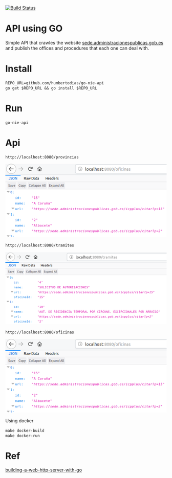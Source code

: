 [![Build Status](https://travis-ci.org/humbertodias/go-nie-api.svg?branch=master)](https://travis-ci.org/humbertodias/go-nie-api)

# API using GO

Simple API that crawles the website [sede.administracionespublicas.gob.es](https://sede.administracionespublicas.gob.es) and publish the offices and procedures that each one can deal with.

# Install

    REPO_URL=github.com/humbertodias/go-nie-api
    go get $REPO_URL && go install $REPO_URL

# Run

    go-nie-api

# Api

    http://localhost:8080/provincias

![](doc/provincias.png)


    http://localhost:8080/tramites

![](doc/tramites.png)

    http://localhost:8080/oficinas

![](doc/oficinas.png)

Using docker

    make docker-build
    make docker-run

# Ref

[building-a-web-http-server-with-go](https://itnext.io/building-a-web-http-server-with-go-6554029b4079)